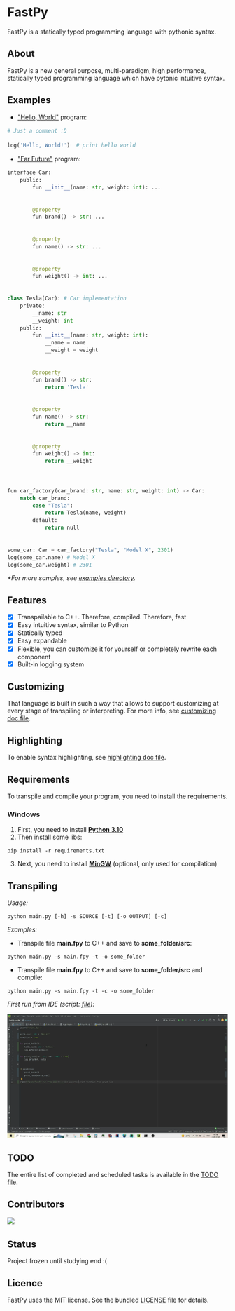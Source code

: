# FastPy

FastPy is a statically typed programming language with pythonic syntax.

## About

FastPy is a new general purpose, multi-paradigm, high performance, statically typed programming language which have
pytonic intuitive syntax.

## Examples

- ["Hello, World"](examples/hello_world.fpy) program:

```python
# Just a comment :D

log('Hello, World!')  # print hello world
```

- ["Far Future"](examples/far_future.fpy) program:

```python
interface Car:
    public:
        fun __init__(name: str, weight: int): ...
		
		
        @property
        fun brand() -> str: ...
			
		
        @property
        fun name() -> str: ...
			
			
        @property
        fun weight() -> int: ...
		

class Tesla(Car): # Car implementation
    private:
        __name: str
        __weight: int
    public:
        fun __init__(name: str, weight: int):
            __name = name
            __weight = weight
		
		
        @property
        fun brand() -> str:
            return 'Tesla'
			
		
        @property
        fun name() -> str:
            return __name
			
			
        @property
        fun weight() -> int:
            return __weight



fun car_factory(car_brand: str, name: str, weight: int) -> Car:
    match car_brand:
        case "Tesla":
            return Tesla(name, weight)
        default:
            return null


some_car: Car = car_factory("Tesla", "Model X", 2301) 
log(some_car.name) # Model X
log(some_car.weight) # 2301
```

*\*For more samples, see [examples directory](examples).*

## Features

- [x] Transpailable to C++. Therefore, compiled. Therefore, fast
- [x] Easy intuitive syntax, similar to Python
- [x] Statically typed
- [x] Easy expandable
- [x] Flexible, you can customize it for yourself or completely rewrite each component
- [x] Built-in logging system

## Customizing

That language is built in such a way that allows to support customizing at every stage of transpiling or interpreting. For more
info, see [customizing doc file](docs/Customizing.md).

## Highlighting

To enable syntax highlighting, see [highlighting doc file](docs/Highlighting.md).

## Requirements

To transpile and compile your program, you need to install the requirements.

### Windows

1) First, you need to install **[Python 3.10](https://www.python.org/downloads/release/python-3105/)**
2) Then install some libs:

```shell
pip install -r requirements.txt
```

3) Next, you need to install **[MinGW](https://sourceforge.net/projects/mingw/)** (optional, only used for compilation)

## Transpiling

*Usage:*

```shell
python main.py [-h] -s SOURCE [-t] [-o OUTPUT] [-c]
```

*Examples:*

- Transpile file **main.fpy** to C++ and save to **some_folder/src**:

```shell
python main.py -s main.fpy -t -o some_folder
```

- Transpile file **main.fpy** to C++ and save to **some_folder/src** and compile: 

```shell
python main.py -s main.fpy -t -c -o some_folder
```

*First run from IDE (script: [file](examples/first_run_from_ide.fpy)):*

![First run from IDE](docs/imgs/FirstRunFromIDE.gif)

## TODO

The entire list of completed and scheduled tasks is available in the [TODO file](docs/TODO.md).

## Contributors

<tr>
		<td>
       <a href="https://github.com/CrazyProger1/FastPy/contributors">
       <img src="https://contrib.rocks/image?repo=CrazyProger1/FastPy" />
       </a>
		</td>
</tr>

## Status

Project frozen until studying end :(

## Licence

FastPy uses the MIT license. See the bundled [LICENSE](LICENSE) file for details.
